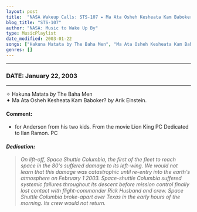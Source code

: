 ```yaml
---
layout: post
title:  "NASA Wakeup Calls: STS-107 ✦ Ma Ata Osheh Kesheata Kam Baboker? by Arik Einstein. ✷ January 22, 2003"
blog_title: "STS-107"
author: "NASA: Music to Wake Up By"
type: MusicPlaylist
date_modified: 2003-01-22
songs: ["Hakuna Matata by The Baha Men", "Ma Ata Osheh Kesheata Kam Baboker? by Arik Einstein."]
genres: []
---
```


----
### DATE: January 22, 2003
----
✧ Hakuna Matata *by* The Baha Men    &nbsp;<br />
✦ Ma Ata Osheh Kesheata Kam Baboker? *by* Arik Einstein.  

#### Comment:
* for Anderson from his two kids. From the movie Lion King PC
Dedicated to Ilan Ramon. PC

#### *Dedication:*
> *On lift-off, Space Shuttle Columbia, the first of the fleet to reach space in the 80's suffered damage to its left-wing. We would not learn that this damage was catastrophic until re-entry into the earth's atmosphere on February 1 2003. Space-shuttle Columbia suffered systemic failures throughout its descent before mission control finally lost contact with flight-commander Rick Husband and crew. Space Shuttle Columbia broke-apart over Texas in the early hours of the morning. Its crew would not return.*

<br/>
<center>
	<a target="_blank"
	   href="https://twitter.com/intent/tweet?hashtags=Space,NASA,Playlist,NASAWakeupCalls,SpaceProgram&text=🚀 {{ page.author}}, {{ page.title }}. {{ site.url }}{{ page.url }}&via=nasawakeupcalls"><i class="fab fa-twitter" title="Tweet this page" alt="Tweet this page" style="font-size: 1.3em;"></i></a>
	&nbsp; 	<i class="fas fa-user-astronaut" style="font-size: 1.5em;"></i> &nbsp;
    <a id="custom_amazon_link"
       type="amzn" search="#"
       category="popular music">
    <i class="fab fa-amazon" style="font-size: 1.3em;"></i></a>
</center>

<!-- Randomly resolve an individual entry from a song array -->
<script src="/assets/javascript/seedrandom.min.js"></script>
<script>
  var wake_me_up = ["Hakuna Matata by The Baha Men", "Ma Ata Osheh Kesheata Kam Baboker? by Arik Einstein."];
  var prng = new Math.seedrandom();
  function randomSong() {
    song = wake_me_up[Math.floor(Math.random() * wake_me_up.length)];
    var amazon_link = document.getElementById("custom_amazon_link");
    amazon_link.setAttribute("search", song);
  }
  window.onload = randomSong();
</script>
